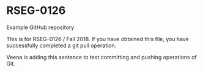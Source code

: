 # RSEG-0126
Example GitHub repository

This is for RSEG-0126 / Fall 2018. If you have obtained
this file, you have successfully completed a git pull
operation.

Veena is adding this sentence to test committing and pushing operations of Git.